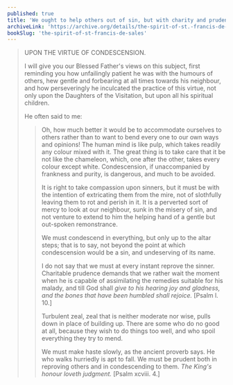 ```yaml
---
published: true
title: 'We ought to help others out of sin, but with charity and prudence'
archiveLink: 'https://archive.org/details/the-spirit-of-st.-francis-de-sales/page/103?view=theater'
bookSlug: 'the-spirit-of-st-francis-de-sales'
---
```


> UPON THE VIRTUE OF CONDESCENSION.
> 
> I will give you our Blessed Father's views on this subject, first reminding you how unfailingly patient he was with the humours of others, hew gentle and forbearing at all times towards his neighbour, and how perseveringly he inculcated the practice of this virtue, not only upon the Daughters of the Visitation, but upon all his spiritual children.
> 
> He often said to me:
> 
>> Oh, how much better it would be to accommodate ourselves to others rather than to want to bend every one to our own ways and opinions! The human mind is like pulp, which takes readily any colour mixed with it. The great thing is to take care that it be not like the chameleon, which, one after the other, takes every colour except white. Condescension, if unaccompanied by frankness and purity, is dangerous, and much to be avoided.
>> 
>> It is right to take compassion upon sinners, but it must be with the intention of extricating them from the mire, not of slothfully leaving them to rot and perish in it. It is a perverted sort of mercy to look at our neighbour, sunk in the misery of sin, and not venture to extend to him the helping hand of a gentle but out-spoken remonstrance.
>>
>> We must condescend in everything, but only up to the altar steps; that is to say, not beyond the point at which condescension would be a sin, and undeserving of its name.
>>
>> I do not say that we must at every instant reprove the sinner. Charitable prudence demands that we rather wait the moment when he is capable of assimilating the remedies suitable for his malady, and till God shall *give to his hearing joy and gladness, and the bones that have been humbled shall rejoice.* [Psalm l. 10.]
>>
>> Turbulent zeal, zeal that is neither moderate nor wise, pulls down in place of building up. There are some who do no good at all, because they wish to do things too well, and who spoil everything they try to mend.
>>
>> We must make haste slowly, as the ancient proverb says. He who walks hurriedly is apt to fall. We must be prudent both in reproving others and in condescending to them. *The King's honour loveth judgment.* [Psalm xcviii. 4.]
